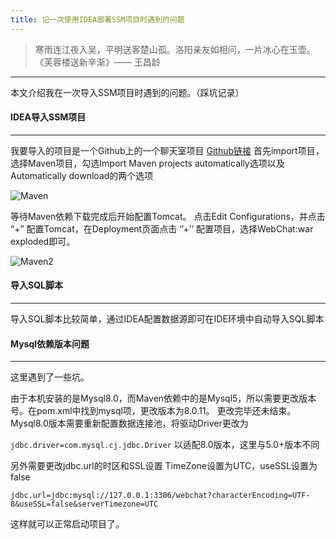 ```yaml
---
title: 记一次使用IDEA部署SSM项目时遇到的问题
---
```


> 寒雨连江夜入吴，平明送客楚山孤。洛阳亲友如相问，一片冰心在玉壶。 《芙蓉楼送新辛渐》—— 王昌龄

* * *

本文介绍我在一次导入SSM项目时遇到的问题。（踩坑记录）

#### IDEA导入SSM项目

* * *

我要导入的项目是一个Github上的一个聊天室项目 [Github链接](https://github.com/MrLiu1227/WebChat) 首先import项目，选择Maven项目，勾选Import Maven projects automatically选项以及Automatically download的两个选项
 <!--more-->
![Maven](https://s1.ax1x.com/2020/04/10/GoJLTA.png)

等待Maven依赖下载完成后开始配置Tomcat。 点击Edit Configurations，并点击 “+” 配置Tomcat，在Deployment页面点击 ‘’+’’ 配置项目，选择WebChat:war exploded即可。

![Maven2](https://s1.ax1x.com/2020/04/10/GoJqwd.png)

#### 导入SQL脚本

* * *

导入SQL脚本比较简单，通过IDEA配置数据源即可在IDE环境中自动导入SQL脚本

#### Mysql依赖版本问题

* * *

这里遇到了一些坑。

由于本机安装的是Mysql8.0，而Maven依赖中的是Mysql5，所以需要更改版本号。在pom.xml中找到mysql项，更改版本为8.0.11。 更改完毕还未结束。Mysql8.0版本需要重新配置数据连接池，将驱动Driver更改为

`jdbc.driver=com.mysql.cj.jdbc.Driver` 以适配8.0版本，这里与5.0+版本不同

另外需要更改jdbc.url的时区和SSL设置 TimeZone设置为UTC，useSSL设置为false

`jdbc.url=jdbc:mysql://127.0.0.1:3306/webchat?characterEncoding=UTF-8&useSSL=false&serverTimezone=UTC`

这样就可以正常启动项目了。